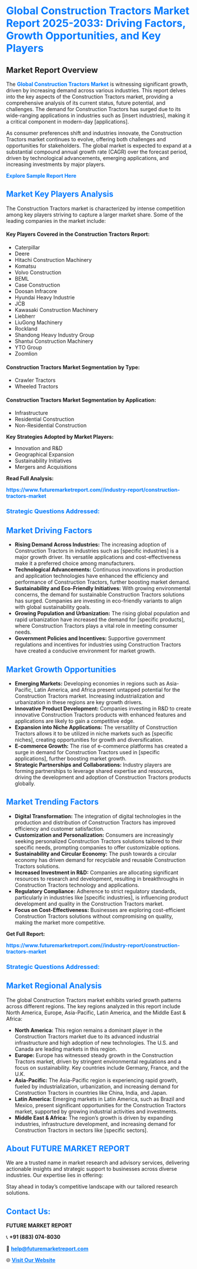 <h1 style="color: #007BFF;">Global Construction Tractors Market Report 2025-2033: Driving Factors, Growth Opportunities, and Key Players</h1>

<section id="overview">
<h2>Market Report Overview</h2>
<p>The <a href="https://www.futuremarketreport.com//industry-report/construction-tractors-market" style="color: #007BFF; text-decoration: none;"><strong>Global Construction Tractors Market</strong></a> is witnessing significant growth, driven by increasing demand across various industries. This report delves into the key aspects of the Construction Tractors market, providing a comprehensive analysis of its current status, future potential, and challenges. The demand for Construction Tractors has surged due to its wide-ranging applications in industries such as [insert industries], making it a critical component in modern-day [applications].</p>
<p>As consumer preferences shift and industries innovate, the Construction Tractors market continues to evolve, offering both challenges and opportunities for stakeholders. The global market is expected to expand at a substantial compound annual growth rate (CAGR) over the forecast period, driven by technological advancements, emerging applications, and increasing investments by major players.</p>
</section>

<section id="overview">
<p><a href="https://www.futuremarketreport.com//request-sample/reportId=51169" style="color: #007BFF; text-decoration: none;"><strong>Explore Sample Report Here</strong></a></p>
</section>

<section id="key-players">
<h2 style="color: #007BFF;">Market Key Players Analysis</h2>
<p>The Construction Tractors market is characterized by intense competition among key players striving to capture a larger market share. Some of the leading companies in the market include:</p>
<h4>Key Players Covered in the Construction Tractors Report:</h4>
<ul><li>Caterpillar</li><li>Deere</li><li>Hitachi Construction Machinery</li><li>Komatsu</li><li>Volvo Construction</li><li>BEML</li><li>Case Construction</li><li>Doosan Infracore</li><li>Hyundai Heavy Industrie</li><li>JCB</li><li>Kawasaki Construction Machinery</li><li>Liebherr</li><li>LiuGong Machinery</li><li>Rockland</li><li>Shandong Heavy Industry Group</li><li>Shantui Construction Machinery</li><li>YTO Group</li><li>Zoomlion</li></ul>
<h4>Construction Tractors Market Segmentation by Type:</h4>
<ul><li>Crawler Tractors</li><li>Wheeled Tractors</li></ul>

<h4>Construction Tractors Market Segmentation by Application:</h4>
<ul><li>Infrastructure</li><li>Residential Construction</li><li>Non-Residential Construction</li></ul>
<p><strong>Key Strategies Adopted by Market Players:</strong></p>
<ul>
<li>Innovation and R&D</li>
<li>Geographical Expansion</li>
<li>Sustainability Initiatives</li>
<li>Mergers and Acquisitions</li>
</ul>
</section>

<section>
<p><strong>Read Full Analysis: </strong></p><a href="https://www.futuremarketreport.com//industry-report/construction-tractors-market" style="color: #007BFF; text-decoration: none;"><strong>https://www.futuremarketreport.com//industry-report/construction-tractors-market</strong></a>
<h3 style="color: #007BFF;">Strategic Questions Addressed:</h3>
</section>

<section id="driving-factors">
<h2 style="color: #007BFF;">Market Driving Factors</h2>
<ul>
<li><strong>Rising Demand Across Industries:</strong> The increasing adoption of Construction Tractors in industries such as [specific industries] is a major growth driver. Its versatile applications and cost-effectiveness make it a preferred choice among manufacturers.</li>
<li><strong>Technological Advancements:</strong> Continuous innovations in production and application technologies have enhanced the efficiency and performance of Construction Tractors, further boosting market demand.</li>
<li><strong>Sustainability and Eco-Friendly Initiatives:</strong> With growing environmental concerns, the demand for sustainable Construction Tractors solutions has surged. Companies are investing in eco-friendly variants to align with global sustainability goals.</li>
<li><strong>Growing Population and Urbanization:</strong> The rising global population and rapid urbanization have increased the demand for [specific products], where Construction Tractors plays a vital role in meeting consumer needs.</li>
<li><strong>Government Policies and Incentives:</strong> Supportive government regulations and incentives for industries using Construction Tractors have created a conducive environment for market growth.</li>
</ul>
</section>

<section id="growth-opportunities">
<h2 style="color: #007BFF;">Market Growth Opportunities</h2>
<ul>
<li><strong>Emerging Markets:</strong> Developing economies in regions such as Asia-Pacific, Latin America, and Africa present untapped potential for the Construction Tractors market. Increasing industrialization and urbanization in these regions are key growth drivers.</li>
<li><strong>Innovative Product Development:</strong> Companies investing in R&D to create innovative Construction Tractors products with enhanced features and applications are likely to gain a competitive edge.</li>
<li><strong>Expansion into Niche Applications:</strong> The versatility of Construction Tractors allows it to be utilized in niche markets such as [specific niches], creating opportunities for growth and diversification.</li>
<li><strong>E-commerce Growth:</strong> The rise of e-commerce platforms has created a surge in demand for Construction Tractors used in [specific applications], further boosting market growth.</li>
<li><strong>Strategic Partnerships and Collaborations:</strong> Industry players are forming partnerships to leverage shared expertise and resources, driving the development and adoption of Construction Tractors products globally.</li>
</ul>
</section>

<section id="trending-factors">
<h2 style="color: #007BFF;">Market Trending Factors</h2>
<ul>
<li><strong>Digital Transformation:</strong> The integration of digital technologies in the production and distribution of Construction Tractors has improved efficiency and customer satisfaction.</li>
<li><strong>Customization and Personalization:</strong> Consumers are increasingly seeking personalized Construction Tractors solutions tailored to their specific needs, prompting companies to offer customizable options.</li>
<li><strong>Sustainability and Circular Economy:</strong> The push towards a circular economy has driven demand for recyclable and reusable Construction Tractors solutions.</li>
<li><strong>Increased Investment in R&D:</strong> Companies are allocating significant resources to research and development, resulting in breakthroughs in Construction Tractors technology and applications.</li>
<li><strong>Regulatory Compliance:</strong> Adherence to strict regulatory standards, particularly in industries like [specific industries], is influencing product development and quality in the Construction Tractors market.</li>
<li><strong>Focus on Cost-Effectiveness:</strong> Businesses are exploring cost-efficient Construction Tractors solutions without compromising on quality, making the market more competitive.</li>
</ul>
</section>

<section>
<p><strong>Get Full Report: </strong></p><a href="https://www.futuremarketreport.com//industry-report/construction-tractors-market" style="color: #007BFF; text-decoration: none;"><strong>https://www.futuremarketreport.com//industry-report/construction-tractors-market</strong></a>
<h3 style="color: #007BFF;">Strategic Questions Addressed:</h3>
</section>


<section id="regional-analysis">
<h2 style="color: #007BFF;">Market Regional Analysis</h2>
<p>The global Construction Tractors market exhibits varied growth patterns across different regions. The key regions analyzed in this report include North America, Europe, Asia-Pacific, Latin America, and the Middle East & Africa:</p>
<ul>
<li><strong>North America:</strong> This region remains a dominant player in the Construction Tractors market due to its advanced industrial infrastructure and high adoption of new technologies. The U.S. and Canada are leading markets in this region.</li>
<li><strong>Europe:</strong> Europe has witnessed steady growth in the Construction Tractors market, driven by stringent environmental regulations and a focus on sustainability. Key countries include Germany, France, and the U.K.</li>
<li><strong>Asia-Pacific:</strong> The Asia-Pacific region is experiencing rapid growth, fueled by industrialization, urbanization, and increasing demand for Construction Tractors in countries like China, India, and Japan.</li>
<li><strong>Latin America:</strong> Emerging markets in Latin America, such as Brazil and Mexico, present significant opportunities for the Construction Tractors market, supported by growing industrial activities and investments.</li>
<li><strong>Middle East & Africa:</strong> The region’s growth is driven by expanding industries, infrastructure development, and increasing demand for Construction Tractors in sectors like [specific sectors].</li>
</ul>
</section>

<footer>
<h2 style="color: #007BFF;">About FUTURE MARKET REPORT</h2>
<p>We are a trusted name in market research and advisory services, delivering actionable insights and strategic support to businesses across diverse industries. Our expertise lies in offering:</p>

<p>Stay ahead in today’s competitive landscape with our tailored research solutions.</p>

<h2 style="color: #007BFF;">Contact Us:</h2>
<p><strong>FUTURE MARKET REPORT</strong></p>
<p>📞 <strong>+91 (883) 074-8030</strong></p>
<p>📧 <strong><a href="mailto:help@futuremarketreport.com" style="color: #007BFF;">help@futuremarketreport.com</a></strong></p>
<p>🌐 <strong><a href="https://www.futuremarketreport.com/" style="color: #007BFF;">Visit Our Website</a></strong></p>
</footer>